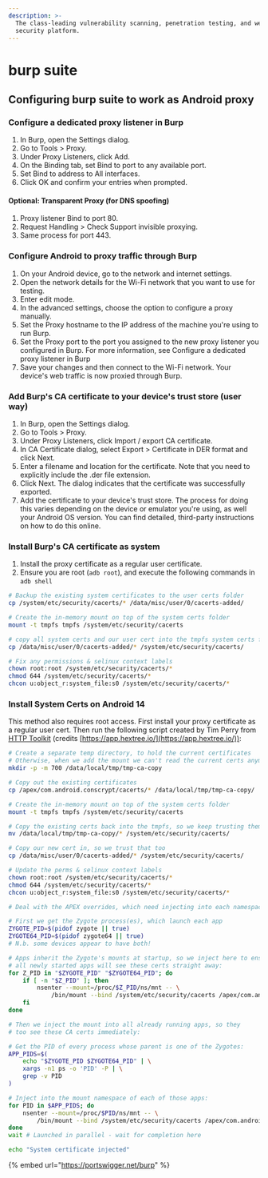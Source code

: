 ```yaml
---
description: >-
  The class-leading vulnerability scanning, penetration testing, and web app
  security platform.
---
```


# burp suite

## Configuring burp suite to work as Android proxy

### Configure a dedicated proxy listener in Burp

1. In Burp, open the Settings dialog.
2. Go to Tools > Proxy.
3. Under Proxy Listeners, click Add.
4. On the Binding tab, set Bind to port to any available port.
5. Set Bind to address to All interfaces.
6. Click OK and confirm your entries when prompted.

#### **Optional:** Transparent Proxy (for DNS spoofing)

1. Proxy listener Bind to port 80.
2. Request Handling > Check Support invisible proxying.
3. Same process for port 443.

### Configure Android to proxy traffic through Burp

1. On your Android device, go to the network and internet settings.
2. Open the network details for the Wi-Fi network that you want to use for testing.
3. Enter edit mode.
4. In the advanced settings, choose the option to configure a proxy manually.
5. Set the Proxy hostname to the IP address of the machine you're using to run Burp.
6. Set the Proxy port to the port you assigned to the new proxy listener you configured in Burp. For more information, see Configure a dedicated proxy listener in Burp
7. Save your changes and then connect to the Wi-Fi network. Your device's web traffic is now proxied through Burp.

### Add Burp's CA certificate to your device's trust store (user way)

1. In Burp, open the Settings dialog.
2. Go to Tools > Proxy.
3. Under Proxy Listeners, click Import / export CA certificate.
4. In CA Certificate dialog, select Export > Certificate in DER format and click Next.
5. Enter a filename and location for the certificate. Note that you need to explicitly include the .der file extension.
6. Click Next. The dialog indicates that the certificate was successfully exported.
7. Add the certificate to your device's trust store. The process for doing this varies depending on the device or emulator you're using, as well your Android OS version. You can find detailed, third-party instructions on how to do this online.

### Install Burp's CA certificate as system

1. Install the proxy certificate as a regular user certificate.
2. Ensure you are root (`adb root`), and execute the following commands in `adb shell`

```bash
# Backup the existing system certificates to the user certs folder
cp /system/etc/security/cacerts/* /data/misc/user/0/cacerts-added/

# Create the in-memory mount on top of the system certs folder
mount -t tmpfs tmpfs /system/etc/security/cacerts

# copy all system certs and our user cert into the tmpfs system certs folder
cp /data/misc/user/0/cacerts-added/* /system/etc/security/cacerts/

# Fix any permissions & selinux context labels
chown root:root /system/etc/security/cacerts/*
chmod 644 /system/etc/security/cacerts/*
chcon u:object_r:system_file:s0 /system/etc/security/cacerts/*
```

### Install System Certs on Android 14

This method also requires root access. First install your proxy certificate as a regular user cert. Then run the following script created by Tim Perry from [HTTP Toolkit](https://httptoolkit.com/blog/android-14-install-system-ca-certificate/) (credits [https://app.hextree.io/](https://app.hextree.io/)):

```bash
# Create a separate temp directory, to hold the current certificates
# Otherwise, when we add the mount we can't read the current certs anymore.
mkdir -p -m 700 /data/local/tmp/tmp-ca-copy

# Copy out the existing certificates
cp /apex/com.android.conscrypt/cacerts/* /data/local/tmp/tmp-ca-copy/

# Create the in-memory mount on top of the system certs folder
mount -t tmpfs tmpfs /system/etc/security/cacerts

# Copy the existing certs back into the tmpfs, so we keep trusting them
mv /data/local/tmp/tmp-ca-copy/* /system/etc/security/cacerts/

# Copy our new cert in, so we trust that too
cp /data/misc/user/0/cacerts-added/* /system/etc/security/cacerts/

# Update the perms & selinux context labels
chown root:root /system/etc/security/cacerts/*
chmod 644 /system/etc/security/cacerts/*
chcon u:object_r:system_file:s0 /system/etc/security/cacerts/*

# Deal with the APEX overrides, which need injecting into each namespace:

# First we get the Zygote process(es), which launch each app
ZYGOTE_PID=$(pidof zygote || true)
ZYGOTE64_PID=$(pidof zygote64 || true)
# N.b. some devices appear to have both!

# Apps inherit the Zygote's mounts at startup, so we inject here to ensure
# all newly started apps will see these certs straight away:
for Z_PID in "$ZYGOTE_PID" "$ZYGOTE64_PID"; do
    if [ -n "$Z_PID" ]; then
        nsenter --mount=/proc/$Z_PID/ns/mnt -- \
            /bin/mount --bind /system/etc/security/cacerts /apex/com.android.conscrypt/cacerts
    fi
done

# Then we inject the mount into all already running apps, so they
# too see these CA certs immediately:

# Get the PID of every process whose parent is one of the Zygotes:
APP_PIDS=$(
    echo "$ZYGOTE_PID $ZYGOTE64_PID" | \
    xargs -n1 ps -o 'PID' -P | \
    grep -v PID
)

# Inject into the mount namespace of each of those apps:
for PID in $APP_PIDS; do
    nsenter --mount=/proc/$PID/ns/mnt -- \
        /bin/mount --bind /system/etc/security/cacerts /apex/com.android.conscrypt/cacerts &
done
wait # Launched in parallel - wait for completion here

echo "System certificate injected"
```

{% embed url="https://portswigger.net/burp" %}
